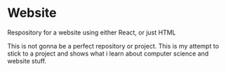 # Website
Respository for a website using either React, or just HTML

This is not gonna be a perfect repository or project. This is my attempt to stick to a project and shows what i learn about computer science and website stuff.
